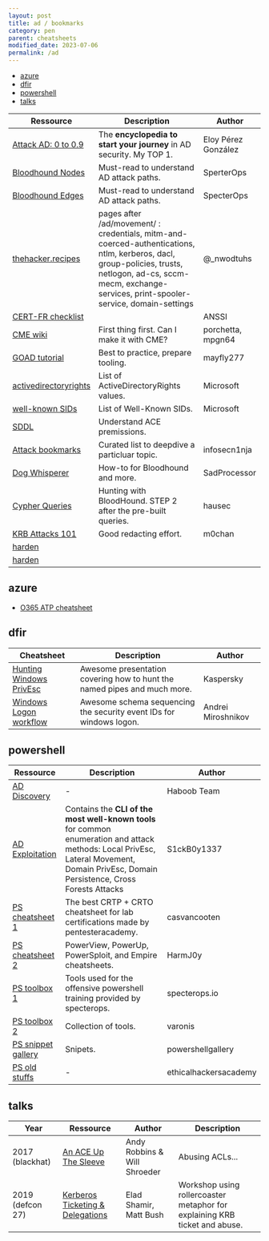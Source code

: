 ```yaml
---
layout: post
title: ad / bookmarks 
category: pen
parent: cheatsheets
modified_date: 2023-07-06
permalink: /ad
---
```


<!-- vscode-markdown-toc -->
* [azure](#azure)
* [dfir](#dfir)
* [powershell](#powershell)
* [talks](#talks)

<!-- vscode-markdown-toc-config
	numbering=false
	autoSave=true
	/vscode-markdown-toc-config -->
<!-- /vscode-markdown-toc -->

| **Ressource**  | **Description** |    **Author**    |
|-----------------|-----------------|------------------|
| [Attack AD: 0 to 0.9](https://zer1t0.gitlab.io/posts/attacking_ad/) | The **encyclopedia to start your journey** in AD security. My TOP 1. | Eloy Pérez González | 
| [Bloodhound Nodes](https://bloodhound.readthedocs.io/en/latest/data-analysis/nodes.html) | Must-read to understand AD attack paths. | SperterOps | 
| [Bloodhound Edges](https://bloodhound.readthedocs.io/en/latest/data-analysis/edges.html) | Must-read to understand AD attack paths. | SpecterOps | 
| [thehacker.recipes](https://www.thehacker.recipes/ad/movement/) | pages after /ad/movement/ : credentials, mitm-and-coerced-authentications, ntlm, kerberos, dacl, group-policies, trusts, netlogon, ad-cs, sccm-mecm, exchange-services, print-spooler-service, domain-settings   | @_nwodtuhs |
| [CERT-FR checklist](https://www.cert.ssi.gouv.fr/uploads/ad_checklist.html) | | ANSSI |
| [CME wiki](https://wiki.porchetta.industries/) | First thing first. Can I make it with CME? | porchetta, mpgn64 |
| [GOAD tutorial](https://mayfly277.github.io/categories/ad/) | Best to practice, prepare tooling. | mayfly277 |
| [activedirectoryrights](https://learn.microsoft.com/fr-fr/dotnet/api/system.directoryservices.activedirectoryrights?view=windowsdesktop-7.0) | List of ActiveDirectoryRights values. | Microsoft |
| [well-known SIDs](https://learn.microsoft.com/en-us/windows/win32/secauthz/well-known-sids) | List of Well-Known SIDs. | Microsoft |
| [SDDL](https://itconnect.uw.edu/tools-services-support/it-systems-infrastructure/msinf/other-help/understanding-sddl-syntax/) | Understand ACE premissions. | |
| [Attack bookmarks](https://github.com/infosecn1nja/AD-Attack-Defense) | Curated list to deepdive a particluar topic. | infosecn1nja |
| [Dog Whisperer](https://github.com/jomivz/cybrary/blob/master/purpleteam/red/windows/ERNW_DogWhispererHandbook.pdf) | How-to for Bloodhound and more. | SadProcessor |
| [Cypher Queries](https://hausec.com/2019/09/09/bloodhound-cypher-cheatsheet/)  | Hunting with BloodHound. STEP 2 after the pre-built queries. | hausec | 
| [KRB Attacks 101](https://m0chan.github.io/2019/07/31/How-To-Attack-Kerberos-101.html) | Good redacting effort. | m0chan |
| [harden](https://activedirectorypro.com/active-directory-security-best-practices/) | | |
| [harden](https://www.pwndefend.com/2022/02/26/rapid-active-directory-hardening-checklist/) | | |

## <a name='azure'></a>azure
- [O365 ATP cheatsheet](https://github.com/jomivz/cybrary/blob/master/purpleteam/red/windows/O365%20ATP%20Datasheet.pdf)

## <a name='dfir'></a>dfir 

| **Cheatsheet**  | **Description** |    **Author**    |
|-----------------|-----------------|------------------|
| [Hunting Windows PrivEsc](https://github.com/jomivz/cybrary/blob/master/purpleteam/red/windows/Hunting%20for%20Privilege%20Escalation%20in%20Windows%20Environment..pdf) | Awesome presentation covering how to hunt the named pipes and much more. | Kaspersky |
| [Windows Logon workflow](https://github.com/jomivz/cybrary/blob/master/purpleteam/red/windows/windows_account_logon_flow_v0.1.pdf) | Awesome schema sequencing the security event IDs for windows logon. | Andrei Miroshnikov |


## <a name='powershell'></a>powershell

| **Ressource**  | **Description** |    **Author**    |
|-----------------|-----------------|------------------|
| [AD Discovery](https://github.com/jomivz/cybrary/blob/master/purpleteam/red/windows/Active%20Directory%20Enumeration%20With%20PowerShell.pdf) | - | Haboob Team |
| [AD Exploitation](https://github.com/S1ckB0y1337/Active-Directory-Exploitation-Cheat-Sheet) | Contains the **CLI of the most well-known tools** for common enumeration and attack methods: Local PrivEsc, Lateral Movement, Domain PrivEsc, Domain Persistence, Cross Forests Attacks | S1ckB0y1337 |
| [PS cheatsheet 1](https://casvancooten.com/posts/2020/11/windows-active-directory-exploitation-cheat-sheet-and-command-reference/) | The best CRTP + CRTO cheatsheet for lab certifications made by pentesteracademy. | casvancooten |
| [PS cheatsheet 2](https://github.com/HarmJ0y/CheatSheets/) | PowerView, PowerUp, PowerSploit, and Empire cheatsheets. | HarmJ0y |
| [PS toolbox 1](https://github.com/specterops/at-ps) | Tools used for the offensive powershell training provided by specterops. | specterops.io |
| [PS toolbox 2](https://www.varonis.com/blog/powershell-tool-roundup/) | Collection of tools. | varonis |
| [PS snippet gallery](https://www.powershellgallery.com/packages/EventList/2.0.0) | Snipets. | powershellgallery |
| [PS old stuffs](https://ethicalhackersacademy.com/blogs/ethical-hackers-academy/active-directory) | - | ethicalhackersacademy |

## <a name='talks'></a>talks

| **Year**  | **Ressource** | **Author**  | **Description** |    
|-----------|---------------|-------------|-----------------|
| 2017 (blackhat)  | [An ACE Up The Sleeve](https://bloodhound.readthedocs.io/en/latest/data-analysis/edges.https://www.blackhat.com/docs/us-17/wednesday/us-17-Robbins-An-ACE-Up-The-Sleeve-Designing-Active-Directory-DACL-Backdoors.pdf) | Andy Robbins & Will Shroeder | Abusing ACLs... | 
| 2019 (defcon 27) | [Kerberos Ticketing & Delegations](https://github.com/jomivz/cybrary/blob/master/purpleteam/red/windows/Constructing%20Kerberos%20Attacks%20with%20Delegation%20Primitives.pdf) | Elad Shamir, Matt Bush | Workshop using rollercoaster metaphor for explaining KRB ticket and abuse.|


